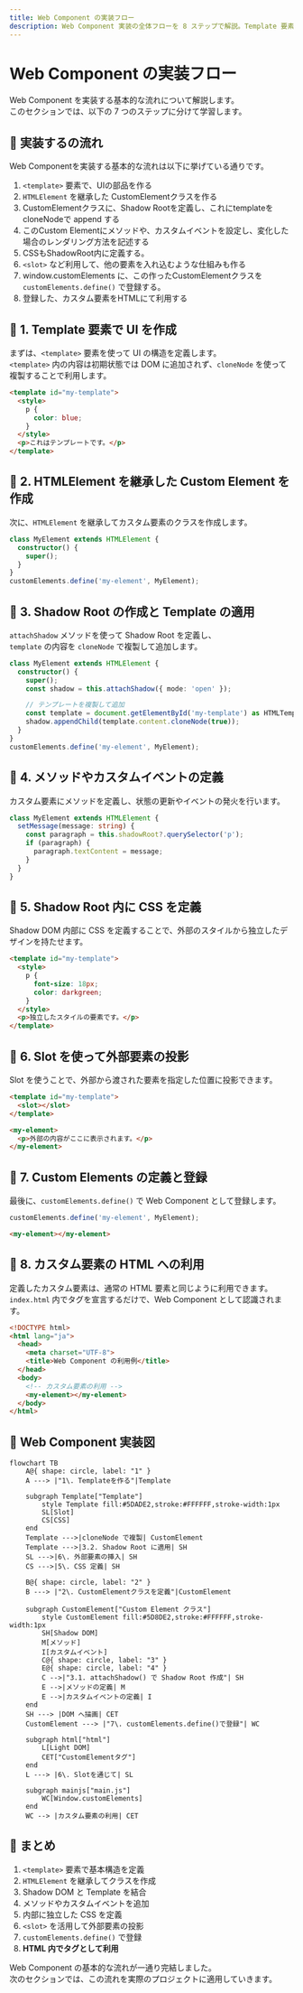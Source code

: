```yaml
---
title: Web Component の実装フロー
description: Web Component 実装の全体フローを 8 ステップで解説。Template 要素での UI 定義、HTMLElement 継承、Shadow Root の作成、CSS とスロットの統合、カスタムイベントの実装、customElements.define による登録まで、実装図とともに体系的に学びます。
---
```


# Web Component の実装フロー
Web Component を実装する基本的な流れについて解説します。  
このセクションでは、以下の 7 つのステップに分けて学習します。

## 🔹 実装するの流れ

Web Componentを実装する基本的な流れは以下に挙げている通りです。

1. `<template>` 要素で、UIの部品を作る
2. `HTMLElement` を継承した CustomElementクラスを作る
3. CustomElementクラスに、Shadow Rootを定義し、これにtemplateをcloneNodeで append する
4. このCustom Elementにメソッドや、カスタムイベントを設定し、変化した場合のレンダリング方法を記述する
5. CSSもShadowRoot内に定義する。
6. `<slot>` など利用して、他の要素を入れ込むような仕組みも作る
7. window.customElements に、この作ったCustomElementクラスを`customElements.define()` で登録する。
8. 登録した、カスタム要素をHTMLにて利用する


## 🔹 1. Template 要素で UI を作成
まずは、`<template>` 要素を使って UI の構造を定義します。  
`<template>` 内の内容は初期状態では DOM に追加されず、`cloneNode` を使って複製することで利用します。

```html
<template id="my-template">
  <style>
    p {
      color: blue;
    }
  </style>
  <p>これはテンプレートです。</p>
</template>
```

## 🔹 2. HTMLElement を継承した Custom Element を作成
次に、`HTMLElement` を継承してカスタム要素のクラスを作成します。

```ts
class MyElement extends HTMLElement {
  constructor() {
    super();
  }
}
customElements.define('my-element', MyElement);
```

## 🔹 3. Shadow Root の作成と Template の適用
`attachShadow` メソッドを使って Shadow Root を定義し、  
`template` の内容を `cloneNode` で複製して追加します。

```ts
class MyElement extends HTMLElement {
  constructor() {
    super();
    const shadow = this.attachShadow({ mode: 'open' });

    // テンプレートを複製して追加
    const template = document.getElementById('my-template') as HTMLTemplateElement;
    shadow.appendChild(template.content.cloneNode(true));
  }
}
customElements.define('my-element', MyElement);
```

## 🔹 4. メソッドやカスタムイベントの定義
カスタム要素にメソッドを定義し、状態の更新やイベントの発火を行います。

```ts
class MyElement extends HTMLElement {
  setMessage(message: string) {
    const paragraph = this.shadowRoot?.querySelector('p');
    if (paragraph) {
      paragraph.textContent = message;
    }
  }
}
```

## 🔹 5. Shadow Root 内に CSS を定義
Shadow DOM 内部に CSS を定義することで、外部のスタイルから独立したデザインを持たせます。

```html
<template id="my-template">
  <style>
    p {
      font-size: 18px;
      color: darkgreen;
    }
  </style>
  <p>独立したスタイルの要素です。</p>
</template>
```

## 🔹 6. Slot を使って外部要素の投影
Slot を使うことで、外部から渡された要素を指定した位置に投影できます。

```html
<template id="my-template">
  <slot></slot>
</template>
```

```html
<my-element>
  <p>外部の内容がここに表示されます。</p>
</my-element>
```

## 🔹 7. Custom Elements の定義と登録
最後に、`customElements.define()` で Web Component として登録します。

```ts
customElements.define('my-element', MyElement);
```

```html
<my-element></my-element>
```

## 🔹 8. カスタム要素の HTML への利用
定義したカスタム要素は、通常の HTML 要素と同じように利用できます。  
`index.html` 内でタグを宣言するだけで、Web Component として認識されます。

```html
<!DOCTYPE html>
<html lang="ja">
  <head>
    <meta charset="UTF-8">
    <title>Web Component の利用例</title>
  </head>
  <body>
    <!-- カスタム要素の利用 -->
    <my-element></my-element>
  </body>
</html>
```

## 🔹 Web Component 実装図

```mermaid
flowchart TB
    A@{ shape: circle, label: "1" }
    A ---> |"1\. Templateを作る"|Template

    subgraph Template["Template"]
        style Template fill:#5DADE2,stroke:#FFFFFF,stroke-width:1px
        SL[Slot]
        CS[CSS]
    end
    Template --->|cloneNode で複製| CustomElement
    Template --->|3.2. Shadow Root に適用| SH
    SL --->|6\. 外部要素の挿入| SH
    CS --->|5\. CSS 定義| SH

    B@{ shape: circle, label: "2" }
    B ---> |"2\. CustomElementクラスを定義"|CustomElement

    subgraph CustomElement["Custom Element クラス"]
        style CustomElement fill:#5D8DE2,stroke:#FFFFFF,stroke-width:1px
        SH[Shadow DOM]
        M[メソッド]
        I[カスタムイベント]
        C@{ shape: circle, label: "3" }
        E@{ shape: circle, label: "4" }
        C -->|"3.1. attachShadow() で Shadow Root 作成"| SH
        E -->|メソッドの定義| M
        E -->|カスタムイベントの定義| I
    end
    SH ---> |DOM へ描画| CET
    CustomElement ---> |"7\. customElements.define()で登録"| WC

    subgraph html["html"]
        L[Light DOM]
        CET["CustomElementタグ"]
    end
    L ---> |6\. Slotを通じて| SL    

    subgraph mainjs["main.js"]
        WC[Window.customElements]
    end
    WC --> |カスタム要素の利用| CET
```

## 🔹 まとめ
1. `<template>` 要素で基本構造を定義
2. `HTMLElement` を継承してクラスを作成
3. Shadow DOM と Template を結合
4. メソッドやカスタムイベントを追加
5. 内部に独立した CSS を定義
6. `<slot>` を活用して外部要素の投影
7. `customElements.define()` で登録
8. **HTML 内でタグとして利用**


Web Component の基本的な流れが一通り完結しました。  
次のセクションでは、この流れを実際のプロジェクトに適用していきます。
